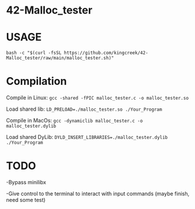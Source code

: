 # 42-Malloc_tester

# USAGE

`bash -c "$(curl -fsSL https://github.com/kingcreek/42-Malloc_tester/raw/main/malloc_tester.sh)"`

# Compilation

Compile in Linux:
`gcc -shared -fPIC malloc_tester.c -o malloc_tester.so`

Load shared lib:
`LD_PRELOAD=./malloc_tester.so ./Your_Program`



Compile in MacOs:
`gcc -dynamiclib malloc_tester.c -o malloc_tester.dylib`

Load shared DyLib:
`DYLD_INSERT_LIBRARIES=./malloc_tester.dylib ./Your_Program`


# TODO
-Bypass minilibx

-Give control to the terminal to interact with input commands (maybe finish, need some test)
